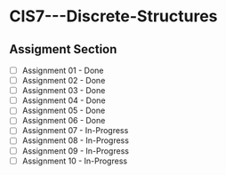 # CIS7---Discrete-Structures
## Assigment Section


- [ ] Assignment 01 - Done
- [ ] Assignment 02 - Done
- [ ] Assignment 03 - Done
- [ ] Assignment 04 - Done
- [ ] Assignment 05 - Done
- [ ] Assignment 06 - Done
- [ ] Assignment 07 - In-Progress
- [ ] Assignment 08 - In-Progress
- [ ] Assignment 09 - In-Progress 
- [ ] Assignment 10 - In-Progress